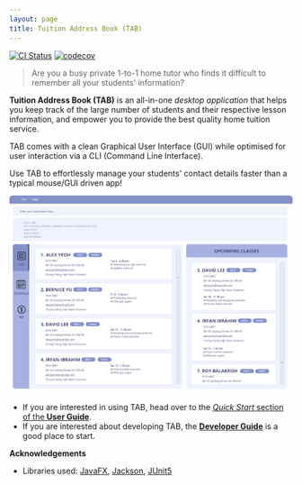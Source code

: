 ```yaml
---
layout: page
title: Tuition Address Book (TAB)
---
```


[![CI Status](https://github.com/se-edu/addressbook-level3/workflows/Java%20CI/badge.svg)](https://github.com/se-edu/addressbook-level3/actions)
[![codecov](https://codecov.io/gh/AY2122S1-CS2103T-F13-3/tp/branch/master/graph/badge.svg?token=ZHYAC5NIS7)](https://codecov.io/gh/AY2122S1-CS2103T-F13-3/tp)


> Are you a busy private 1-to-1 home tutor who finds it difficult to remember all your students' information?

**Tuition Address Book (TAB)** is an all-in-one *desktop application* that helps you keep track of the large number of students and their respective lesson information, and empower you to provide the best quality home tuition service.

TAB comes with a clean Graphical User Interface (GUI) while optimised for user interaction via a CLI (Command Line Interface). 

Use TAB to effortlessly manage your students' contact details faster than a typical mouse/GUI driven app!

![Ui](images/Ui.png)
* If you are interested in using TAB, head over to the [_Quick Start_ section of the **User Guide**](UserGuide.html#quick-start).
* If you are interested about developing TAB, the [**Developer Guide**](DeveloperGuide.html) is a good place to start.


**Acknowledgements**

* Libraries used: [JavaFX](https://openjfx.io/), [Jackson](https://github.com/FasterXML/jackson), [JUnit5](https://github.com/junit-team/junit5)

